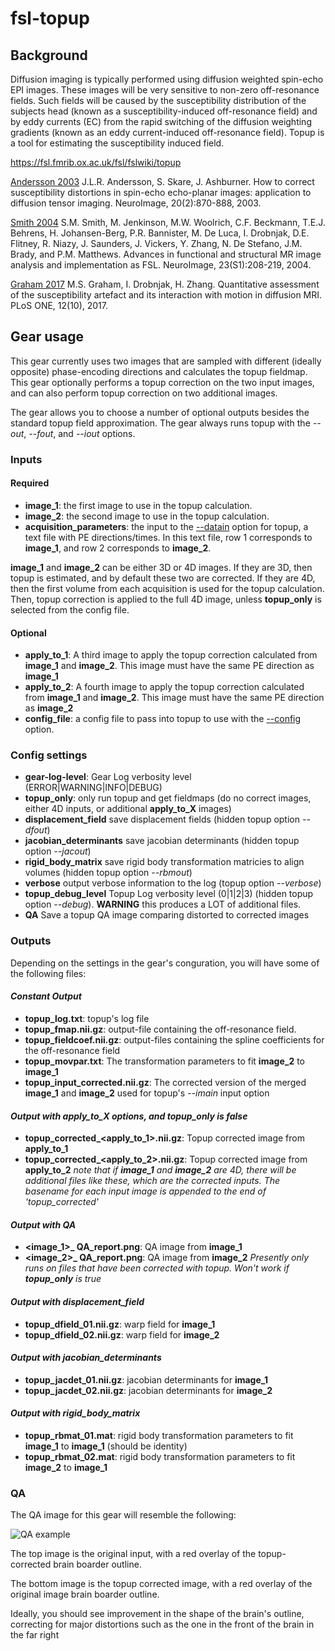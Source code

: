 # fsl-topup

## Background
Diffusion imaging is typically performed using diffusion weighted spin-echo EPI images. These images will be very sensitive to non-zero off-resonance fields. Such fields will be caused by the susceptibility distribution of the subjects head (known as a susceptibility-induced off-resonance field) and by eddy currents (EC) from the rapid switching of the diffusion weighting gradients (known as an eddy current-induced off-resonance field). Topup is a tool for estimating the susceptibility induced field.

https://fsl.fmrib.ox.ac.uk/fsl/fslwiki/topup

[Andersson 2003](https://www.ncbi.nlm.nih.gov/pubmed/14568458) J.L.R. Andersson, S. Skare, J. Ashburner. How to correct susceptibility distortions in spin-echo echo-planar images: application to diffusion tensor imaging. NeuroImage, 20(2):870-888, 2003.

[Smith 2004](https://www.ncbi.nlm.nih.gov/pubmed/15501092) S.M. Smith, M. Jenkinson, M.W. Woolrich, C.F. Beckmann, T.E.J. Behrens, H. Johansen-Berg, P.R. Bannister, M. De Luca, I. Drobnjak, D.E. Flitney, R. Niazy, J. Saunders, J. Vickers, Y. Zhang, N. De Stefano, J.M. Brady, and P.M. Matthews. Advances in functional and structural MR image analysis and implementation as FSL. NeuroImage, 23(S1):208-219, 2004.

[Graham 2017](https://www.ncbi.nlm.nih.gov/pubmed/28968429) M.S. Graham, I. Drobnjak, H. Zhang. Quantitative assessment of the susceptibility artefact and its interaction with motion in diffusion MRI. PLoS ONE, 12(10), 2017.

## Gear usage
This gear currently uses two images that are sampled with different (ideally opposite) phase-encoding directions and calculates the topup fieldmap.  This gear optionally performs a topup correction on the two input images, and can also perform topup correction on two additional images.

The gear allows you to choose a number of optional outputs besides the standard topup field approximation.
The gear always runs topup with the *--out*, *--fout*, and *--iout* options.

### Inputs

#### Required
* **image_1**: the first image to use in the topup calculation.
* **image_2**: the second image to use in the topup calculation.
* **acquisition_parameters**: the input to the [--datain](https://fsl.fmrib.ox.ac.uk/fsl/fslwiki/topup/TopupUsersGuide#A--datain) option for topup, a text file with PE directions/times.  In this text file, row 1 corresponds to **image_1**, and row 2 corresponds to **image_2**.

**image_1** and **image_2** can be either 3D or 4D images.  If they are 3D, then topup is estimated, and by default these two are corrected.  If they are 4D, then the first volume from each acquisition is used for the topup calculation.  Then, topup correction is applied to the full 4D image, unless **topup_only** is selected from the config file.


#### Optional
* **apply_to_1**: A third image to apply the topup correction calculated from **image_1** and **image_2**.  This image must have the same PE direction as **image_1**
* **apply_to_2**: A fourth image to apply the topup correction calculated from **image_1** and **image_2**.  This image must have the same PE direction as **image_2**
* **config_file**: a config file to pass into topup to use with the [--config](https://fsl.fmrib.ox.ac.uk/fsl/fslwiki/topup/TopupUsersGuide#Configuration_files) option.

### Config settings
* **gear-log-level**: Gear Log verbosity level (ERROR|WARNING|INFO|DEBUG)
* **topup_only**: only run topup and get fieldmaps (do no correct images, either 4D inputs, or additional **apply_to_X** images)
* **displacement_field** save displacement fields (hidden topup option *--dfout*)
* **jacobian_determinants** save jacobian determinants (hidden topup option *--jacout*)
* **rigid_body_matrix** save rigid body transformation matricies to align volumes (hidden topup option *--rbmout*)
* **verbose** output verbose information to the log (topup option *--verbose*)
* **topup_debug_level** Topup Log verbosity level (0|1|2|3) (hidden topup option *--debug*).  **WARNING** this produces a LOT of additional files.
* **QA** Save a topup QA image comparing distorted to corrected images



### Outputs

Depending on the settings in the gear's conguration, you will have some of the following files:


#### *Constant Output*
* **topup_log.txt**: topup's log file
* **topup_fmap.nii.gz**: output-file containing the off-resonance field.
* **topup_fieldcoef.nii.gz**: output-files containing the spline coefficients for the off-resonance field
* **topup_movpar.txt**: The transformation parameters to fit **image_2** to **image_1**
* **topup_input_corrected.nii.gz**: The corrected version of the merged **image_1** and **image_2** used for topup's *--imain* input option


#### *Output with **apply_to_X** options, and **topup_only** is false*
* **topup_corrected_<apply_to_1>.nii.gz**: Topup corrected image from **apply_to_1**
* **topup_corrected_<apply_to_2>.nii.gz**: Topup corrected image from **apply_to_2**
*note that if **image_1** and **image_2** are 4D, there will be additional files like these, which are the corrected inputs.  The basename for each input image is appended to the end of 'topup_corrected'*


#### *Output with **QA***
* **<image_1>_ QA_report.png**: QA image from **image_1**
* **<image_2>_ QA_report.png**: QA image from **image_2**
*Presently only runs on files that have been corrected with topup.  Won't work if **topup_only** is true*


#### *Output with **displacement_field***
* **topup_dfield_01.nii.gz**: warp field for **image_1**
* **topup_dfield_02.nii.gz**: warp field for **image_2**


#### *Output with **jacobian_determinants***
* **topup_jacdet_01.nii.gz**: jacobian determinants for **image_1**
* **topup_jacdet_02.nii.gz**: jacobian determinants for **image_2**


#### *Output with **rigid_body_matrix***
* **topup_rbmat_01.mat**: rigid body transformation parameters to fit **image_1** to **image_1** (should be identity)
* **topup_rbmat_02.mat**: rigid body transformation parameters to fit **image_2** to **image_1**



### QA

The QA image for this gear will resemble the following:

![QA example](https://github.com/flywheel-apps/fsl-topup/blob/parker-dev/QA/nodif_QA_report.png "QA example")

The top image is the original input, with a red overlay of the topup-corrected brain boarder outline.

The bottom image is the topup corrected image, with a red overlay of the original image brain boarder outline.

Ideally, you should see improvement in the shape of the brain's outline, correcting for major distortions such as the one in the front of the brain in the far right